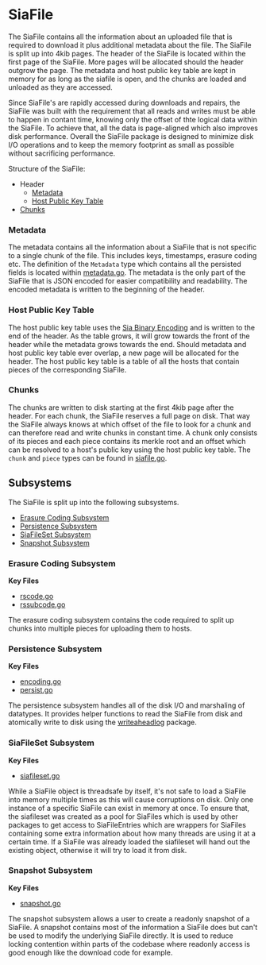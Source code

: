# SiaFile
The SiaFile contains all the information about an uploaded file that is
required to download it plus additional metadata about the file. The SiaFile
is split up into 4kib pages. The header of the SiaFile is located within the
first page of the SiaFile. More pages will be allocated should the header
outgrow the page. The metadata and host public key table are kept in memory
for as long as the siafile is open, and the chunks are loaded and unloaded as
they are accessed.

Since SiaFile's are rapidly accessed during downloads and repairs, the
SiaFile was built with the requirement that all reads and writes must be able
to happen in contant time, knowing only the offset of thte logical data
within the SiaFile. To achieve that, all the data is page-aligned which also
improves disk performance. Overall the SiaFile package is designed to
minimize disk I/O operations and to keep the memory footprint as small as
possible without sacrificing performance.

Structure of the SiaFile:
- Header
    - [Metadata](#metadata)
    - [Host Public Key Table](#host-public-key-table)
- [Chunks](#chunks)

### Metadata
The metadata contains all the information about a SiaFile that is not
specific to a single chunk of the file. This includes keys, timestamps,
erasure coding etc. The definition of the `Metadata` type which contains all
the persisted fields is located within [metadata.go](./metadata.go). The
metadata is the only part of the SiaFile that is JSON encoded for easier
compatibility and readability. The encoded metadata is written to the
beginning of the header.

### Host Public Key Table
The host public key table uses the [Sia Binary
Encoding](./../../../doc/Encoding.md) and is written to the end of the
header. As the table grows, it will grow towards the front of the header
while the metadata grows towards the end. Should metadata and host public key
table ever overlap, a new page will be allocated for the header. The host
public key table is a table of all the hosts that contain pieces of the
corresponding SiaFile.

### Chunks
The chunks are written to disk starting at the first 4kib page after the
header. For each chunk, the SiaFile reserves a full page on disk. That way
the SiaFile always knows at which offset of the file to look for a chunk and
can therefore read and write chunks in constant time. A chunk only consists
of its pieces and each piece contains its merkle root and an offset which can
be resolved to a host's public key using the host public key table. The
`chunk` and `piece` types can be found in [siafile.go](./siafile.go).

## Subsystems
The SiaFile is split up into the following subsystems.
- [Erasure Coding Subsystem](#erasure-coding-subsystem)
- [Persistence Subsystem](#persistence-subsystem)
- [SiaFileSet Subsystem](#siafileset-subsystem)
- [Snapshot Subsystem](#snapshot-subsystem)

### Erasure Coding Subsystem
**Key Files**
- [rscode.go](./rscode.go)
- [rssubcode.go](./rssubcode.go)

The erasure coding subsystem contains the code required to split up chunks
into multiple pieces for uploading them to hosts.

### Persistence Subsystem
**Key Files**
- [encoding.go](./encoding.go)
- [persist.go](./persist.go)

The persistence subsystem handles all of the disk I/O and marshaling of
datatypes. It provides helper functions to read the SiaFile from disk and
atomically write to disk using the
[writeaheadlog](https://gitlab.com/NebulousLabs/writeaheadlog) package.

### SiaFileSet Subsystem
**Key Files**
- [siafileset.go](./siafileset.go)

While a SiaFile object is threadsafe by itself, it's not safe to load a
SiaFile into memory multiple times as this will cause corruptions on disk.
Only one instance of a specific SiaFile can exist in memory at once. To
ensure that, the siafileset was created as a pool for SiaFiles which is used
by other packages to get access to SiaFileEntries which are wrappers for
SiaFiles containing some extra information about how many threads are using
it at a certain time. If a SiaFile was already loaded the siafileset will
hand out the existing object, otherwise it will try to load it from disk.

### Snapshot Subsystem
**Key Files**
- [snapshot.go](./snapshot.go)

The snapshot subsystem allows a user to create a readonly snapshot of a
SiaFile. A snapshot contains most of the information a SiaFile does but can't
be used to modify the underlying SiaFile directly. It is used to reduce
locking contention within parts of the codebase where readonly access is good
enough like the download code for example.
